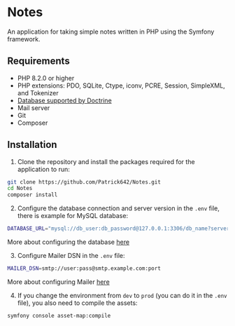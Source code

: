 Notes
========================

 An application for taking simple notes written in PHP using the Symfony framework. 

Requirements
------------

  * PHP 8.2.0 or higher
  * PHP extensions: PDO, SQLite, Ctype, iconv, PCRE, Session, SimpleXML, and Tokenizer
  * [Database supported by Doctrine][1]
  * Mail server
  * Git
  * Composer

Installation
------------

1. Clone the repository and install the packages required for the application to run:
```bash
git clone https://github.com/Patrick642/Notes.git
cd Notes
composer install
```

2. Configure the database connection and server version in the `.env` file, there is example for MySQL database:

```bash
DATABASE_URL="mysql://db_user:db_password@127.0.0.1:3306/db_name?serverVersion=mariadb-10.5.8"
```
More about configuring the database [here][2]

3. Configure Mailer DSN in the `.env` file:

```bash
MAILER_DSN=smtp://user:pass@smtp.example.com:port
```
More about configuring Mailer [here][3]

4. If you change the environment from `dev` to `prod` (you can do it in the `.env` file), you also need to compile the assets:

```bash
symfony console asset-map:compile
```

[1]: https://www.doctrine-project.org/projects/doctrine-dbal/en/4.0/reference/introduction.html
[2]: https://symfony.com/doc/current/doctrine.html#configuring-the-database
[3]: https://symfony.com/doc/current/mailer.html#transport-setup